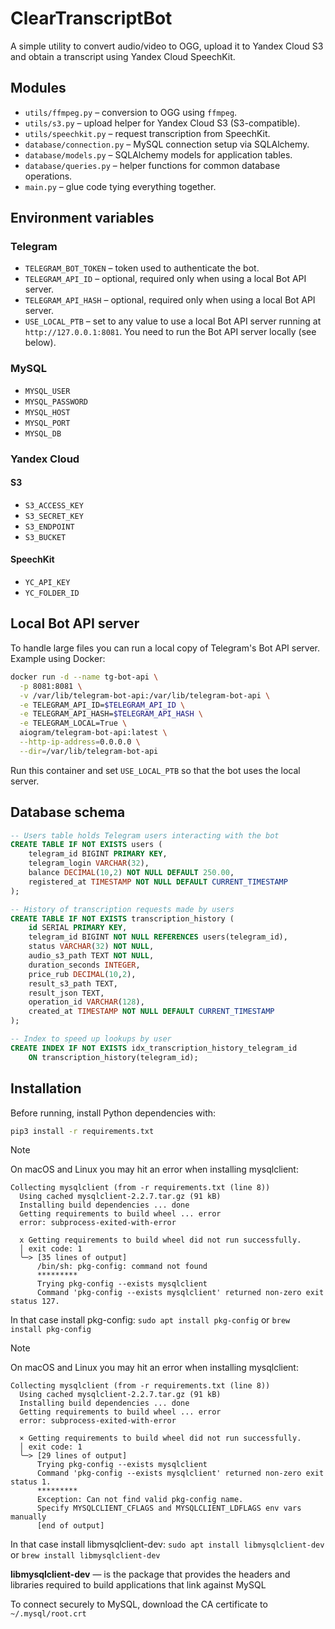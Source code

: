 # ClearTranscriptBot

A simple utility to convert audio/video to OGG, upload it to Yandex Cloud S3 and
obtain a transcript using Yandex Cloud SpeechKit.

## Modules

- `utils/ffmpeg.py` – conversion to OGG using `ffmpeg`.
- `utils/s3.py` – upload helper for Yandex Cloud S3 (S3-compatible).
- `utils/speechkit.py` – request transcription from SpeechKit.
- `database/connection.py` – MySQL connection setup via SQLAlchemy.
- `database/models.py` – SQLAlchemy models for application tables.
- `database/queries.py` – helper functions for common database operations.
- `main.py` – glue code tying everything together.

## Environment variables

### Telegram

- `TELEGRAM_BOT_TOKEN` – token used to authenticate the bot.
- `TELEGRAM_API_ID` – optional, required only when using a local Bot API server.
- `TELEGRAM_API_HASH` – optional, required only when using a local Bot API server.
- `USE_LOCAL_PTB` – set to any value to use a local Bot API server running at
  `http://127.0.0.1:8081`. You need to run the Bot API server locally (see
  below).

### MySQL

- `MYSQL_USER`
- `MYSQL_PASSWORD`
- `MYSQL_HOST`
- `MYSQL_PORT`
- `MYSQL_DB`

### Yandex Cloud

#### S3

- `S3_ACCESS_KEY`
- `S3_SECRET_KEY`
- `S3_ENDPOINT`
- `S3_BUCKET`

#### SpeechKit

- `YC_API_KEY`
- `YC_FOLDER_ID`

## Local Bot API server

To handle large files you can run a local copy of Telegram's Bot API server.
Example using Docker:

```bash
docker run -d --name tg-bot-api \
  -p 8081:8081 \
  -v /var/lib/telegram-bot-api:/var/lib/telegram-bot-api \
  -e TELEGRAM_API_ID=$TELEGRAM_API_ID \
  -e TELEGRAM_API_HASH=$TELEGRAM_API_HASH \
  -e TELEGRAM_LOCAL=True \
  aiogram/telegram-bot-api:latest \
  --http-ip-address=0.0.0.0 \
  --dir=/var/lib/telegram-bot-api
```

Run this container and set `USE_LOCAL_PTB` so that the bot uses the local
server.

## Database schema

```sql
-- Users table holds Telegram users interacting with the bot
CREATE TABLE IF NOT EXISTS users (
    telegram_id BIGINT PRIMARY KEY,
    telegram_login VARCHAR(32),
    balance DECIMAL(10,2) NOT NULL DEFAULT 250.00,
    registered_at TIMESTAMP NOT NULL DEFAULT CURRENT_TIMESTAMP
);

-- History of transcription requests made by users
CREATE TABLE IF NOT EXISTS transcription_history (
    id SERIAL PRIMARY KEY,
    telegram_id BIGINT NOT NULL REFERENCES users(telegram_id),
    status VARCHAR(32) NOT NULL,
    audio_s3_path TEXT NOT NULL,
    duration_seconds INTEGER,
    price_rub DECIMAL(10,2),
    result_s3_path TEXT,
    result_json TEXT,
    operation_id VARCHAR(128),
    created_at TIMESTAMP NOT NULL DEFAULT CURRENT_TIMESTAMP
);

-- Index to speed up lookups by user
CREATE INDEX IF NOT EXISTS idx_transcription_history_telegram_id
    ON transcription_history(telegram_id);
```

## Installation

Before running, install Python dependencies with:
```bash
pip3 install -r requirements.txt
```

> [!NOTE]
> On macOS and Linux you may hit an error when installing mysqlclient:
> ```
> Collecting mysqlclient (from -r requirements.txt (line 8))
>   Using cached mysqlclient-2.2.7.tar.gz (91 kB)
>   Installing build dependencies ... done
>   Getting requirements to build wheel ... error
>   error: subprocess-exited-with-error
>
>   x Getting requirements to build wheel did not run successfully.
>   │ exit code: 1
>   ╰─> [35 lines of output]
>       /bin/sh: pkg-config: command not found
>       *********
>       Trying pkg-config --exists mysqlclient
>       Command 'pkg-config --exists mysqlclient' returned non-zero exit status 127.
> ```
>
> In that case install pkg-config: `sudo apt install pkg-config` or `brew install pkg-config`

> [!NOTE]
> On macOS and Linux you may hit an error when installing mysqlclient:
> ```
> Collecting mysqlclient (from -r requirements.txt (line 8))
>   Using cached mysqlclient-2.2.7.tar.gz (91 kB)
>   Installing build dependencies ... done
>   Getting requirements to build wheel ... error
>   error: subprocess-exited-with-error
>
>   × Getting requirements to build wheel did not run successfully.
>   │ exit code: 1
>   ╰─> [29 lines of output]
>       Trying pkg-config --exists mysqlclient
>       Command 'pkg-config --exists mysqlclient' returned non-zero exit status 1.
>       *********
>       Exception: Can not find valid pkg-config name.
>       Specify MYSQLCLIENT_CFLAGS and MYSQLCLIENT_LDFLAGS env vars manually
>       [end of output]
> ```
>
> In that case install libmysqlclient-dev: `sudo apt install libmysqlclient-dev` or `brew install libmysqlclient-dev`
>
> **libmysqlclient-dev** — is the package that provides the headers and libraries required to build applications that link against MySQL

To connect securely to MySQL, download the CA certificate to `~/.mysql/root.crt`
